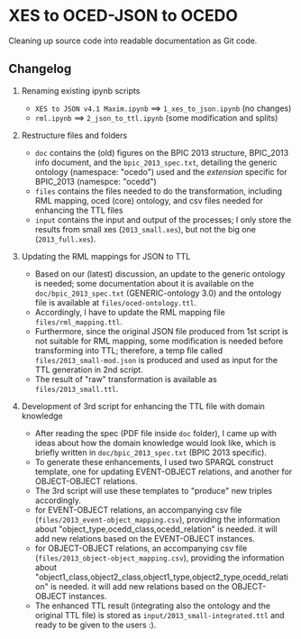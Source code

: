 # XES to OCED-JSON to OCEDO

Cleaning up source code into readable documentation as Git code.

## Changelog

1. Renaming existing ipynb scripts
    * `XES to JSON v4.1 Maxim.ipynb` ==> `1_xes_to_json.ipynb` (no changes)
    * `rml.ipynb` ==> `2_json_to_ttl.ipynb` (some modification and splits)

2. Restructure files and folders
    * `doc` contains the (old) figures on the BPIC 2013 structure, BPIC_2013 info document, and the `bpic_2013_spec.txt`, detailing the generic ontology (namespace: "ocedo") used and the _extension_ specific for BPIC_2013 (namespce: "ocedd")
    * `files` contains the files needed to do the transformation, including RML mapping, oced (core) ontology, and csv files needed for enhancing the TTL files
    * `input` contains the input and output of the processes; I only store the results from small xes (`2013_small.xes`), but not the big one (`2013_full.xes`). 
3. Updating the RML mappings for JSON to TTL
    * Based on our (latest) discussion, an update to the generic ontology is needed; some documentation about it is available on the `doc/bpic_2013_spec.txt` (GENERIC-ontology 3.0) and the ontology file is available at `files/oced-ontology.ttl`.
    * Accordingly, I have to update the RML mapping file `files/rml_mapping.ttl`.
    * Furthermore, since the original JSON file produced from 1st script is not suitable for RML mapping, some modification is needed before transforming into TTL; therefore, a temp file called `files/2013_small-mod.json` is produced and used as input for the TTL generation in 2nd script.
    * The result of "raw" transformation is available as `files/2013_small.ttl`.
4. Development of 3rd script for enhancing the TTL file with domain knowledge
    * After reading the spec (PDF file inside `doc` folder), I came up with ideas about how the domain knowledge would look like, which is briefly written in `doc/bpic_2013_spec.txt` (BPIC 2013 specific). 
    * To generate these enhancements, I used two SPARQL construct template, one for updating EVENT-OBJECT relations, and another for OBJECT-OBJECT relations.
    * The 3rd script will use these templates to "produce" new triples accordingly.  
    * for EVENT-OBJECT relations, an accompanying csv file (`files/2013_event-object_mapping.csv`), providing the information about "object_type,ocedd_class,ocedd_relation" is needed. it will add new relations based on the EVENT-OBJECT instances. 
    * for OBJECT-OBJECT relations, an accompanying csv file (`files/2013_object-object_mapping.csv`), providing the information about "object1_class,object2_class,object1_type,object2_type,ocedd_relation" is needed. it will add new relations based on the OBJECT-OBJECT instances. 
    * The enhanced TTL result (integrating also the ontology and the original TTL file) is stored as `input/2013_small-integrated.ttl` and ready to be given to the users :).

